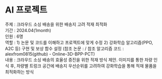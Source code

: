 # AI 프로젝트

주제 : 크라우드 소싱 배송을 위한 배송지 고려 적재 최적화  
기간 : 2024.04(1month)  
인원 : 6명  
역할 : 1) 논문 및 코드를 이해하고 프로젝트에 맞게 수정  2) 강화학습 알고리즘(PPO, A2C 등) 구현 및 보상 함수 설정
 (참조 논문 : / 참조 알고리즘 코드 : alexfrom0815(github) - Online-3D-BPP-PCT)  
내용 : 크라우드 소싱 배송의 효율성 증진을 위한 적재 방식 제안. 이미지를 통한 차량 인식 후, 차량별 트렁크 공간에 배송지 우선순위를 고려하여 강화학습을 통해 적재 물품을 최적화하는 방식

